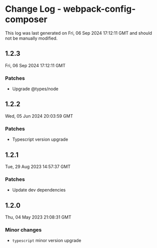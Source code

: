 # Change Log - webpack-config-composer

This log was last generated on Fri, 06 Sep 2024 17:12:11 GMT and should not be manually modified.

## 1.2.3
Fri, 06 Sep 2024 17:12:11 GMT

### Patches

- Upgrade @types/node

## 1.2.2
Wed, 05 Jun 2024 20:03:59 GMT

### Patches

- Typescript version upgrade

## 1.2.1
Tue, 29 Aug 2023 14:57:37 GMT

### Patches

- Update dev dependencies

## 1.2.0
Thu, 04 May 2023 21:08:31 GMT

### Minor changes

- `typescript` minor version upgrade

